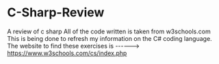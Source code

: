 # C-Sharp-Review
A review of c sharp
All of the code written is taken from w3schools.com
This is being done to refresh my information on the C# coding language.
The website to find these exercises is ------> https://www.w3schools.com/cs/index.php

